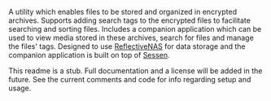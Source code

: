 A utility which enables files to be stored and organized in encrypted archives. Supports adding search tags to the encrypted files to facilitate searching and sorting files. Includes a companion application which can be used to view media stored in these archives, search for files and manage the files' tags. Designed to use [ReflectiveNAS](https://github.com/ElizabethF2/ReflectiveNAS) for data storage and the companion application is built on top of [Sessen](https://github.com/ElizabethF2/Sessen).

This readme is a stub. Full documentation and a license will be added in the future. See the current comments and code for info regarding setup and usage.
